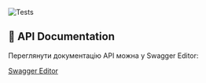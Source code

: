 ![Tests](https://github.com/slava2g/ci-cd-demo/actions/workflows/ci-cd.yml/badge.svg)

## 📘 API Documentation

Переглянути документацію API можна у Swagger Editor:

[Swagger Editor](https://editor.swagger.io/?url=https://raw.githubusercontent.com/slava2g/ci-cd-demo/feature/test-task/docs/api/swagger.yaml)
